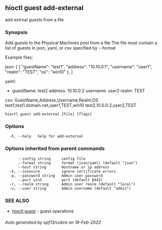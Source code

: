 ## hioctl guest add-external

add extrnal guests from a file

### Synopsis

Add guests to the Physical Machines pool from a file
The file must contain a list of guests in json, yaml, or csv specified by --format

Example files:

json:
[
  {
    "guestName": "test1",
    "address": "10.10.0.1",
    "username": "user1",
    "realm": "TEST",
	"os": "win10"
  },
]

yaml:
- guestName: test2
  address: 10.10.0.2
  username: user2
  realm: TEST

csv:
GuestName,Address,Username,Realm,OS
test1,test1.domain.net,user1,TEST,win10
test2,10.0.0.2,user2,TEST
	

```
hioctl guest add-external [File] [flags]
```

### Options

```
  -h, --help   help for add-external
```

### Options inherited from parent commands

```
      --config string     config file
      --format string     format (json/yaml) (default "json")
      --host string       Hostname or ip address
  -k, --insecure          ignore certificate errors
  -p, --password string   Admin user password
      --port uint         port (default 8443)
  -r, --realm string      Admin user realm (default "local")
  -u, --user string       Admin username (default "admin")
```

### SEE ALSO

* [hioctl guest](hioctl_guest.md)	 - guest operations

###### Auto generated by spf13/cobra on 18-Feb-2022
